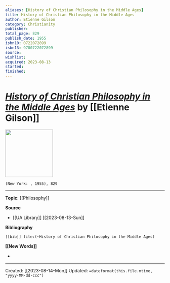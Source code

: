 ```yaml
---
aliases: [History of Christian Philosophy in the Middle Ages]
title: History of Christian Philosophy in the Middle Ages
author: Etienne Gilson
category: Christianity
publisher: 
total_page: 829
publish_date: 1955
isbn10: 0722072899
isbn13: 9780722072899
source: 
wishlist: 
acquired: 2023-08-13
started: 
finished: 
---
```

# *[History of Christian Philosophy in the Middle Ages]()* by [[Etienne Gilson]]

<img src="" width=150>

`(New York: , 1955), 829`



--- 
**Topic**: [[Philosophy]]

**Source**
- [[UA Library]] [[2023-08-13-Sun]]

**Bibliography**

```query
[[bib]] file:(~History of Christian Philosophy in the Middle Ages)
```
 

**[[New Words]]**

- 

---
Created: [[2023-08-14-Mon]]
Updated: `=dateformat(this.file.mtime, "yyyy-MM-dd-ccc")`